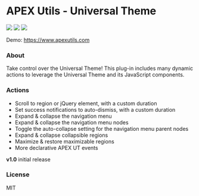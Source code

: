 # APEX Utils - Universal Theme

![](https://img.shields.io/badge/Type-Dynamic_Action-orange.svg) ![](https://img.shields.io/badge/APEX-18.2-success.svg) ![](https://img.shields.io/badge/APEX-19.1-success.svg)

Demo: https://www.apexutils.com

### About

Take control over the Universal Theme! This plug-in includes many dynamic actions to leverage the Universal Theme and its JavaScript components.

### Actions

* Scroll to region or jQuery element, with a custom duration
* Set success notifications to auto-dismiss, with a custom duration 
* Expand & collapse the navigation menu
* Expand & collapse the navigation menu nodes
* Toggle the auto-collapse setting for the navigation menu parent nodes
* Expand & collapse collapsible regions
* Maximize & restore maximizable regions
* More declarative APEX UT events

**v1.0** initial release

### License
MIT
